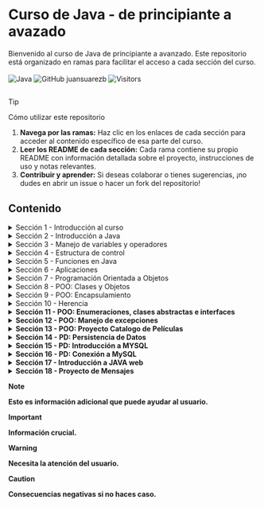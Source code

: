 # Curso de Java - de principiante a avazado

Bienvenido al curso de Java de principiante a avanzado. Este repositorio está organizado en ramas para facilitar el acceso a cada sección del curso. <br> <br>
![Java](https://img.shields.io/badge/Code-Java-informational?style=flat&logo=openjdk&logoColor=white&color=6aa6f8)  ![GitHub juansuarezb](https://img.shields.io/github/followers/juansuarezb?label=Follow&style=social) ![Visitors](https://visitor-badge.laobi.icu/badge?page_id=juansuarezb.CursoJava)

## 
> [!TIP] 
> Cómo utilizar este repositorio
> 1. **Navega por las ramas:**
>    Haz clic en los enlaces de cada sección para acceder al contenido específico de esa parte del curso.
> 2. **Leer los README de cada sección:**
>    Cada rama contiene su propio README con información detallada sobre el proyecto, instrucciones de uso y notas relevantes.
> 3. **Contribuir y aprender:**
>    Si deseas colaborar o tienes sugerencias, ¡no dudes en abrir un issue o hacer un fork del repositorio!



## Contenido

<details>
  <summary>Sección 1 - Introducción al curso</summary>
  <p>En esta <a href="https://github.com/juansuarezb/CursoJava/tree/Seccion1">primera sección</a> se hará una introducción al curso</p>
  <ul>
    <li><strong>Introducción</strong></li>
  </ul>
  <blockquote>
  <strong>VIEW PDF:</strong><br>
  <a href="https://github.com/juansuarezb/CursoJava/blob/Seccion1/Clases/PresentacionModulo1.pdf" target="_blank" rel="noopener noreferrer">
    <img src="https://img.shields.io/badge/Ver_Presentación-FF5733?style=flat&logo=adobeacrobatreader&logoColor=white" alt="PDF">
  </a>
  </blockquote>
</details>

<details>
  <summary>Sección 2 - Introducción a Java</summary>
  <p>En esta <a href="https://github.com/juansuarezb/CursoJava/tree/Seccion2">2da sección</a> abordaremos los siguientes temas: </p>
 <ul>
  <li><strong>¿Qué es Java y cómo funciona?</strong></li>
  <li><strong>Instalar JDK </strong></li>
  <li><strong>Instalar Apache Netbeans o Instalar IntelliJ IDEA</strong></li>
  <li><strong>Hola Mundo </strong></li>
  <li><strong>Compilación y Ejecución </strong></li>
  <li><strong>RESUMEN </strong></li>
</ul>
</details>

<details>
  <summary>Sección 3 - Manejo de variables y operadores</summary>
  <p>En esta <a href="https://github.com/juansuarezb/CursoJava/tree/Seccion3">3ra sección</a> se abordarán los siguientes temas: </p>
   <ul>
  <li><strong>Presentación del módulo</strong></li>
  <li><strong>Primer programa </strong></li>
  <li><strong>Compilar y ejecutar</strong></li>
  <li><strong>Comentarios</strong></li>
  <li><strong>Variables</strong></li>
  <li><strong>Tipos de datos primitivos</strong></li>
  <li><strong>Operadores Matemáticos</strong></li>
  <li><strong>Operadores Lógicos</strong></li>
  <li><strong>Incremento y decremento</strong></li>
  <li><strong>Entrada de datos</strong></li>
  <li><strong>Salida de datos</strong></li>
  <li><strong>Practica: Suma de 2 números</strong></li>
  <li><strong>Practica: precio de venta</strong></li>
  <li><strong>Tarea 1: Estructura secuencial 1</strong></li> 
  <li><strong>Tarea 2: Estructura secuencial 2</strong></li>
  <li><strong>Cuestionario 1: Manejo de variables y operadores </strong></li>
  <li><strong>RESUMEN</strong></li>       
</ul>
  <blockquote>
  <strong>VIEW PDF:</strong><br>
  <a href="https://github.com/juansuarezb/CursoJava/blob/Seccion3/Clases/PresentacionModulo2.pdf" target="_blank" rel="noopener noreferrer">
    <img src="https://img.shields.io/badge/Ver_Presentación-FF5733?style=flat&logo=adobeacrobatreader&logoColor=white" alt="PDF">
  </a>
  </blockquote>
</details>

<details>
  <summary>Sección 4 - Estructura de control </summary>
  <p>En esta <a href="https://github.com/juansuarezb/CursoJava/tree/Seccion4">4ta sección</a> abordaremos los siguientes temas: </p>
 <ul>
  <li><strong>Presentación del módulo</strong></li>
  <li><strong>Condiciones</strong></li>
  <li><strong>Condiciones anidadas</strong></li>
  <li><strong>Múltiples condiciones</strong></li>
  <li><strong>Tarea 3: if-else 1 </strong></li>
  <li><strong>Tarea 4: if-else 2 </strong></li>
  <li><strong>Switch</strong></li>
  <li><strong>Tarea 5: Switch 1 </strong></li>
  <li><strong>Tarea 6: Switch 2 </strong></li>
  <li><strong>Tarea 7: Switch 3 </strong></li>
  <li><strong>Bucle Mientras</strong></li>
  <li><strong>Do-While</strong></li>
  <li><strong>Tarea 8. While 1</strong></li>
  <li><strong>Tarea 9. While 2</strong></li>
  <li><strong>Bucle para</strong></li>
  <li><strong>Break and Continue</strong></li>
  <li><strong>Tarea 10. For 1</strong></li>
  <li><strong>Tarea 10. For 2</strong></li>
  <li><strong>Matriz o Array</strong></li>
  <li><strong>For-Each</strong></li>
  <li><strong>Matriz multidimensional</strong></li> 
</ul>
</details>

<details>
  <summary>Sección 5 - Funciones en Java</summary>
  <p>En esta <a href="https://github.com/juansuarezb/CursoJava/tree/Seccion5">sección</a> se abordarán los siguientes temas: </p>
  <ul>
    <li><strong>Presentación de módulo</strong></li>
    <li><strong>Definir una función</strong></li>
    <li><strong>Parámetros y argumentos</strong></li>
    <li><strong>Funciones con retorno</strong></li>
    <li><strong>Sobrecarga de funciones</strong></li>
    <li><strong>Funciones recursivas</strong></li>
    <li><strong>Varargs</strong></li>
    <li><strong>Clase Math</strong></li>
    <li><strong>Clase String</strong></li>
    <li><strong>StringBuilder</strong></li>
  </ul>
</details>


<details>
  <summary>Sección 6 - Aplicaciones</summary>
  <p>En esta <a href="https://github.com/juansuarezb/CursoJava/tree/Seccion6">sección</a> se abordarán los siguientes temas: </p>
  <ul>
    <li><strong>Presentación de módulo</strong></li>
    <li><strong>Primalidad</strong></li>
    <li><strong>Palíndromos</strong></li>
    <li><strong>Generador de contraseñas</strong></li>
    <li><strong>Conversor de moneda - Pt. 1</strong></li>
    <li><strong>Conversor de moneda - Pt. 2</strong></li>
    <li><strong>Juego - Adivina un número - Pt. 1</strong></li>
    <li><strong>Juego - Adivina un número - Pt. 2</strong></li>
    <li><strong>javadoc</strong></li>
    <li><strong>Ejecutable JAR</strong></li>
  </ul>
</details>

<details>
  <summary>Sección 7 - Programación Orientada a Objetos</summary>
  <p>En esta <a href="https://github.com/juansuarezb/CursoJava/tree/Seccion7">sección</a> se abordarán los siguientes temas: </p>
  <ul>
    <li><strong>Presentación de curso - POO</strong></li>
    <li><strong>Programación Orientada a Objetos</strong></li>
    <li><strong>¿Qué es un objeto?</strong></li>
    <li><strong>¿Qué es una clase?</strong></li>
    <li><strong>Modularidad</strong></li>
  </ul>
</details>

<details>
  <summary>Sección 8 - POO: Clases y Objetos</summary>
  <p>En esta <a href="https://github.com/juansuarezb/CursoJava/tree/Seccion8">sección</a> se abordarán los siguientes temas: </p>
  <ul>
    <li><strong>Clases y Objetos</strong></li>
    <li><strong>Paquetes</strong></li>
    <li><strong>Modificadores de acceso</strong></li>
    <li><strong>Variables y métodos estáticos</strong></li>
    <li><strong>Variables y constantes</strong></li>
    <li><strong>Constructores</strong></li>
    <li><strong>Sobrecarga de métodos</strong></li>
    <li><strong>This is Java</strong></li>
    <li><strong>Variables y objetos</strong></li>
  </ul>
</details>

<details>
  <summary>Sección 9 - POO: Encapsulamiento </summary>
  <p>En esta <a href="https://github.com/juansuarezb/CursoJava/tree/Seccion9">sección</a> se abordarán los siguientes temas: </p>
  <ul>
    <li><strong>¿Qué es encapsulamiento?</strong></li>
    <li><strong>Getters y Setters</strong></li>
    <li><strong>Sobreescribir métodos - toString</strong></li>
  </ul>
</details>

<details>
  <summary>Sección 10 - Herencia</summary>
  <p>En esta <a href="https://github.com/juansuarezb/CursoJava/tree/Seccion10">sección</a> se abordarán los siguientes temas: </p>
  <ul>
    <li><strong>¿Qué es la herencia?</strong></li>
    <li><strong>Superclase y protected/strong></li>
    <li><strong>Subclase y uso de Super</strong></li>
    <li><strong>Probar Herencia</strong></li>
    <li><strong>Polimorfismo</strong></li>
    <li><strong>InstaceOf</strong></li>
    <li><strong>Conversión de Objetos</strong></li>
    <li><strong>Equals</strong></li>
    <li><strong>hashCode</strong></li>
  </ul>
</details>

<details>
  <summary>Sección 11 - POO: Enumeraciones, clases abstractas e interfaces</summary>
  <p>En esta <a href="https://github.com/juansuarezb/CursoJava/tree/Seccion11">sección</a> se abordarán los siguientes temas: </p>
  <ul>
    <li><strong>Clases y Objetos</strong></li>
    <li><strong>Paquetes</strong></li>
    <li><strong>Modificadores de acceso</strong></li>
    <li><strong>Variables y métodos estáticos</strong></li>
    <li><strong>Variables y constantes</strong></li>
    <li><strong>Constructores</strong></li>
    <li><strong>Sobrecarga de métodos</strong></li>
    <li><strong>This is Java</strong></li>
    <li><strong>Variables y objetos</strong></li>
  </ul>
</details>

<details>
  <summary>Sección 12 - POO: Manejo de excepciones</summary>
  <p>En esta <a href="https://github.com/juansuarezb/CursoJava/tree/Seccion12">sección</a> se abordarán los siguientes temas: </p>
  <ul>
    <li><strong>Errores</strong></li>
    <li><strong>Generar Excepciones</strong></li>
    <li><strong>Jerarquia de Excepciones</strong></li>
    <li><strong>Múltiples Excepciones</strong></li>
    <li><strong>Crear excepciones</strong></li>
    <li><strong>Excepciones verificadas</strong></li>
  </ul>
</details>

<details>
  <summary>Sección 13 - POO: Proyecto Catalogo de Películas</summary>
  <p>En esta <a href="https://github.com/juansuarezb/CursoJava/tree/Seccion13">sección</a> se abordarán los siguientes temas: </p>
  <ul>
    <li><strong>Presentación del proyecto</strong></li>
    <li><strong>JavaBeans</strong></li>
    <li><strong>ArrayList</strong></li>
    <li><strong>Cuadro de díalogo</strong></li>
    <li><strong>Interface catálogo película</strong></li>
    <li><strong>UI de Pelicula</strong></li>
    <li><strong>Manejo de Errores</strong></li>
    <li><strong>Final - Generar ejecutable</strong></li>
  </ul>
</details>

<details>
  <summary>Sección 14 - PD: Persistencia de Datos</summary>
  <p>En esta <a href="https://github.com/juansuarezb/CursoJava/tree/Seccion14">sección</a> se abordarán los siguientes temas: </p>
  <ul>
    <li><strong>Presentación de la sección </strong></li>
    <li><strong>Persistencia de datos</strong></li>
    <li><strong>Lista</strong></li>
    <li><strong>Set</strong></li>
    <li><strong>Crear Archivo</strong></li>
    <li><strong>Escribir Archivo</strong></li>
    <li><strong>Leer Archivo</strong></li>
    <li><strong>Eliminar Archivo</strong></li>
  </ul>
</details>

<details>
  <summary>Sección 15 - PD: Introducción a MYSQL </summary>
  <p>En esta <a href="https://github.com/juansuarezb/CursoJava/tree/Seccion15">sección</a> se abordarán los siguientes temas: </p>
  <ul>
    <li><strong>Instalar MySQL </strong></li>
    <li><strong>Crear Base de datos </strong></li>
    <li><strong>Crear Tabla </strong></li>
    <li><strong>Insertar registro</strong></li>
    <li><strong>Editar y eliminar registro</strong></li>
  </ul>
</details>

<details>
  <summary>Sección 16 - PD: Conexión a MySQL</summary>
  <p>En esta <a href="https://github.com/juansuarezb/CursoJava/tree/Seccion17">sección</a> se abordarán los siguientes temas: </p>
  <ul>
    <li><strong>Descargar dependencias de MySQL </strong></li>
    <li><strong>De Java a MySQL </strong></li>
    <li><strong>SELECT - desde Java </strong></li>
    <li><strong>INSERT INTO - desde Java</strong></li>
    <li><strong>UPDATE - desde Java </strong></li>
    <li><strong>DELETE - desde Java </strong></li>
    
  </ul>
</details>

<details>
  <summary>Sección 17 - Introducción a JAVA web</summary>
  <p>En esta <a href="https://github.com/juansuarezb/CursoJava/tree/Seccion17">sección</a> se abordarán los siguientes temas: </p>
  <ul>
    <li><strong>Instalar Apache Tomcat 9 </strong></li>
    <li><strong>Hola Mundo Web </strong></li>
    <li><strong>¿Qúe es JSP? </strong></li>
    <li><strong>Diseñar en JSP - Crear mensaje</strong></li>
    <li><strong>Diseñar en JSP - Mostrar mensaje</strong></li>
    <li><strong>Eliminar datos del tipo objeto</strong></li>
    <li><strong>Metodos GET Y POST</strong></li>
  </ul>
</details>

<details>
  <summary>Sección 18 - Proyecto de Mensajes</summary>
  <p>En esta <a href="https://github.com/juansuarezb/CursoJava/tree/Seccion18">última sección</a> se abordarán los siguientes temas: </p>
  <ul>
    <li><strong>Conexión a MySQL</strong></li>
    <li><strong>Clase Mensaje</strong></li>
    <li><strong>Listar datos del tipo objeto</strong></li>
    <li><strong>Insertar datos del tipo objeto</strong></li>
    <li><strong>Editar datos del tipo objeto</strong></li>
    <li><strong>Eliminar datos del tipo objeto</strong></li>
    <li><strong>Mostrar Mensaje</strong></li>
    <li><strong>Editar Mensaje</strong></li>
    <li><strong>Eliminar Mensaje</strong></li>
  </ul>
</details>





   > [!NOTE]
> Esto es información adicional que puede ayudar al usuario.



> [!IMPORTANT]
> Información crucial.

> [!WARNING]
> Necesita la atención del usuario.

> [!CAUTION]
> Consecuencias negativas si no haces caso.